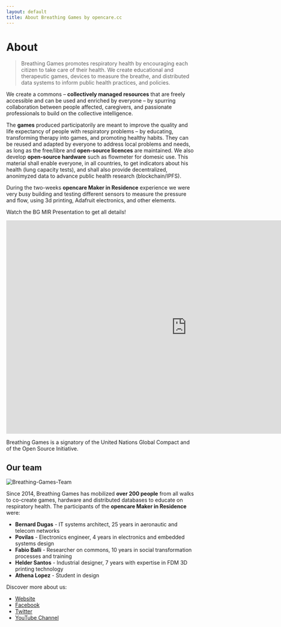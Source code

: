 ```yaml
---
layout: default
title: About Breathing Games by opencare.cc
---
```


# About

<blockquote>Breathing Games promotes respiratory health by encouraging each citizen to take care of their health. We create educational and therapeutic games, devices to measure the breathe, and distributed data systems to inform public health practices, and policies.</blockquote>

We create a commons – <b>collectively managed resources</b> that are freely accessible and can be used and enriched by everyone – by spurring collaboration between people affected, caregivers, and passionate professionals to build on the collective intelligence.

The <b>games</b> produced participatorily are meant to improve the quality and life expectancy of people with respiratory problems – by educating, transforming therapy into games, and promoting healthy habits. They can be reused and adapted by everyone to address local problems and needs, as long as the free/libre and <b>open-source licences</b> are maintained. We also develop <b>open-source hardware</b> such as flowmeter for domesic use. This material shall enable everyone, in all countries, to get indicators about his health (lung capacity tests), and shall also provide decentralized, anonimyzed data to advance public health research (blockchain/IPFS).

During the two-weeks <b>opencare Maker in Residence</b> experience we were very busy building and testing different sensors to measure the pressure and flow, using 3d printing, Adafruit electronics, and other elements.

Watch the BG MIR Presentation to get all details!

<iframe src="https://docs.google.com/presentation/d/e/2PACX-1vTTtnTWjSvHVg0bD4mz5sXdNH7VH6U3MsPW25n1zGWwb4qCPcDAGt4hVUOyB_b9eeGaj3FxBlP2yYEV/embed?start=false&loop=false&delayms=3000" frameborder="0" width="960" height="569" allowfullscreen="true" mozallowfullscreen="true" webkitallowfullscreen="true"></iframe>

Breathing Games is a signatory of the United Nations Global Compact and of the Open Source Initiative.

## Our team

<img src="https://opencarecc.github.io/breathinggames/assets/BG-about-img-team.jpg" alt="Breathing-Games-Team">

Since 2014, Breathing Games has mobilized <b>over 200 people</b> from all walks to co-create games, hardware and distributed databases to educate on respiratory health. The participants of the <b>opencare Maker in Residence</b> were:

* <b>Bernard Dugas</b> - IT systems architect, 25 years in aeronautic and telecom networks
* <b>Povilas</b> - Electronics engineer, 4 years in electronics and embedded systems design
* <b>Fabio Balli</b> - Researcher on commons, 10 years in social transformation processes and training
* <b>Helder Santos</b> - Industrial designer, 7 years with expertise in FDM 3D printing technology
* <b>Athena Lopez</b> - Student in design

Discover more about us:

* [Website](www.breathinggames.net)
* [Facebook](https://www.facebook.com/breathinggames/)
* [Twitter](https://twitter.com/breathinggames?ref_src=twsrc%5Etfw&ref_url=http%3A%2F%2Fbreathinggames.net%2F%3Fq%3Den)
* [YouTube Channel](https://www.youtube.com/channel/UC2bK-LCBKF3SeFATwgg3U6g)
